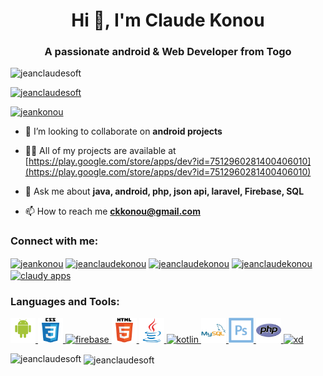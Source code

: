 <h1 align="center">Hi 👋, I'm Claude Konou</h1>
<h3 align="center">A passionate android & Web Developer from Togo</h3>

<p align="left"> <img src="https://komarev.com/ghpvc/?username=jeanclaudesoft&label=Profile%20views&color=0e75b6&style=flat" alt="jeanclaudesoft" /> </p>

<p align="left"> <a href="https://github.com/ryo-ma/github-profile-trophy"><img src="https://github-profile-trophy.vercel.app/?username=jeanclaudesoft" alt="jeanclaudesoft" /></a> </p>

<p align="left"> <a href="https://twitter.com/jeankonou" target="blank"><img src="https://img.shields.io/twitter/follow/jeankonou?logo=twitter&style=for-the-badge" alt="jeankonou" /></a> </p>

- 👯 I’m looking to collaborate on **android projects**

- 👨‍💻 All of my projects are available at [https://play.google.com/store/apps/dev?id=7512960281400406010](https://play.google.com/store/apps/dev?id=7512960281400406010)

- 💬 Ask me about **java, android, php, json api, laravel, Firebase, SQL**

- 📫 How to reach me **ckkonou@gmail.com**

<h3 align="left">Connect with me:</h3>
<p align="left">
<a href="https://twitter.com/jeankonou" target="blank"><img align="center" src="https://raw.githubusercontent.com/rahuldkjain/github-profile-readme-generator/master/src/images/icons/Social/twitter.svg" alt="jeankonou" height="30" width="40" /></a>
<a href="https://linkedin.com/in/jeanclaudekonou" target="blank"><img align="center" src="https://raw.githubusercontent.com/rahuldkjain/github-profile-readme-generator/master/src/images/icons/Social/linked-in-alt.svg" alt="jeanclaudekonou" height="30" width="40" /></a>
<a href="https://fb.com/jeanclaudekonou" target="blank"><img align="center" src="https://raw.githubusercontent.com/rahuldkjain/github-profile-readme-generator/master/src/images/icons/Social/facebook.svg" alt="jeanclaudekonou" height="30" width="40" /></a>
<a href="https://instagram.com/jeanclaudekonou" target="blank"><img align="center" src="https://raw.githubusercontent.com/rahuldkjain/github-profile-readme-generator/master/src/images/icons/Social/instagram.svg" alt="jeanclaudekonou" height="30" width="40" /></a>
<a href="https://www.youtube.com/c/claudy apps" target="blank"><img align="center" src="https://raw.githubusercontent.com/rahuldkjain/github-profile-readme-generator/master/src/images/icons/Social/youtube.svg" alt="claudy apps" height="30" width="40" /></a>
</p>

<h3 align="left">Languages and Tools:</h3>
<p align="left"> <a href="https://developer.android.com" target="_blank"> <img src="https://raw.githubusercontent.com/devicons/devicon/master/icons/android/android-original-wordmark.svg" alt="android" width="40" height="40"/> </a> <a href="https://www.w3schools.com/css/" target="_blank"> <img src="https://raw.githubusercontent.com/devicons/devicon/master/icons/css3/css3-original-wordmark.svg" alt="css3" width="40" height="40"/> </a> <a href="https://firebase.google.com/" target="_blank"> <img src="https://www.vectorlogo.zone/logos/firebase/firebase-icon.svg" alt="firebase" width="40" height="40"/> </a> <a href="https://www.w3.org/html/" target="_blank"> <img src="https://raw.githubusercontent.com/devicons/devicon/master/icons/html5/html5-original-wordmark.svg" alt="html5" width="40" height="40"/> </a> <a href="https://www.java.com" target="_blank"> <img src="https://raw.githubusercontent.com/devicons/devicon/master/icons/java/java-original.svg" alt="java" width="40" height="40"/> </a> <a href="https://kotlinlang.org" target="_blank"> <img src="https://www.vectorlogo.zone/logos/kotlinlang/kotlinlang-icon.svg" alt="kotlin" width="40" height="40"/> </a> <a href="https://www.mysql.com/" target="_blank"> <img src="https://raw.githubusercontent.com/devicons/devicon/master/icons/mysql/mysql-original-wordmark.svg" alt="mysql" width="40" height="40"/> </a> <a href="https://www.photoshop.com/en" target="_blank"> <img src="https://raw.githubusercontent.com/devicons/devicon/master/icons/photoshop/photoshop-line.svg" alt="photoshop" width="40" height="40"/> </a> <a href="https://www.php.net" target="_blank"> <img src="https://raw.githubusercontent.com/devicons/devicon/master/icons/php/php-original.svg" alt="php" width="40" height="40"/> </a> <a href="https://www.adobe.com/products/xd.html" target="_blank"> <img src="https://cdn.worldvectorlogo.com/logos/adobe-xd.svg" alt="xd" width="40" height="40"/> </a> </p>

<p><img align="left" src="https://github-readme-stats.vercel.app/api/top-langs?username=jeanclaudesoft&show_icons=true&locale=en&layout=compact" alt="jeanclaudesoft" /></p>

<p>&nbsp;<img align="center" src="https://github-readme-stats.vercel.app/api?username=jeanclaudesoft&show_icons=true&locale=en" alt="jeanclaudesoft" /></p>

